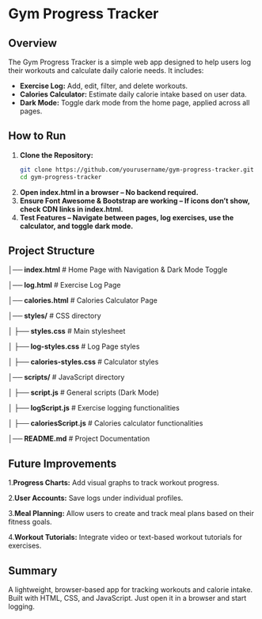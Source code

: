 # Gym Progress Tracker

## Overview
The Gym Progress Tracker is a simple web app designed to help users log their workouts and calculate daily calorie needs. It includes:

- **Exercise Log:** Add, edit, filter, and delete workouts.
- **Calories Calculator:** Estimate daily calorie intake based on user data.
- **Dark Mode:** Toggle dark mode from the home page, applied across all pages.

## How to Run

1. **Clone the Repository:**
   ```bash
   git clone https://github.com/yourusername/gym-progress-tracker.git
   cd gym-progress-tracker
2. **Open index.html in a browser – No backend required.**
3. **Ensure Font Awesome & Bootstrap are working – If icons don’t show, check CDN links in index.html.**
4. **Test Features – Navigate between pages, log exercises, use the calculator, and toggle dark mode.**

## Project Structure
**│── index.html**          # Home Page with Navigation & Dark Mode Toggle

**│── log.html**             # Exercise Log Page

**│── calories.html**        # Calories Calculator Page

**│── styles/** # CSS directory

   **│   ├── styles.css**      # Main stylesheet

   **│   ├── log-styles.css**   # Log Page styles

   **│   ├── calories-styles.css** # Calculator styles

**│── scripts/** # JavaScript directory

   **│   ├── script.js**        # General scripts (Dark Mode)

   **│   ├── logScript.js**     # Exercise logging functionalities

   **│   ├── caloriesScript.js** # Calories calculator functionalities

**│── README.md**            # Project Documentation

## Future Improvements
1.**Progress Charts:** Add visual graphs to track workout progress.

2.**User Accounts:** Save logs under individual profiles.

3.**Meal Planning:** Allow users to create and track meal plans based on their fitness goals.

4.**Workout Tutorials:** Integrate video or text-based workout tutorials for exercises.

## Summary
A lightweight, browser-based app for tracking workouts and calorie intake. Built with HTML, CSS, and JavaScript. Just open it in a browser and start logging.
